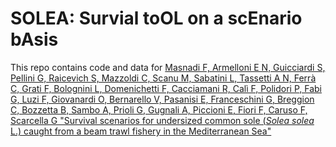 # SOLEA: Survial toOL on a scEnario bAsis

This repo contains code and data for [Masnadi F, Armelloni E N, Guicciardi S, Pellini G, Raicevich S, Mazzoldi C, Scanu M, Sabatini L, Tassetti A N, Ferrà C, Grati F, Bolognini L, Domenichetti F, Cacciamani R, Calì F, Polidori P, Fabi G, Luzi F, Giovanardi O, Bernarello V, Pasanisi E, Franceschini G, Breggion C, Bozzetta B, Sambo A, Prioli G, Gugnali A, Piccioni E, Fiori F, Caruso F, Scarcella G "Survival scenarios for undersized common sole (*Solea solea* L.) caught from a beam trawl fishery in the Mediterranean Sea"](https://github.com/EnricoNArmelloni/SOLEA)


